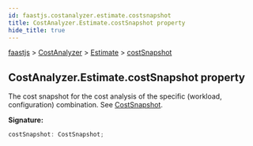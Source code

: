 ```yaml
---
id: faastjs.costanalyzer.estimate.costsnapshot
title: CostAnalyzer.Estimate.costSnapshot property
hide_title: true
---
```

[faastjs](./faastjs.md) &gt; [CostAnalyzer](./faastjs.costanalyzer.md) &gt; [Estimate](./faastjs.costanalyzer.estimate.md) &gt; [costSnapshot](./faastjs.costanalyzer.estimate.costsnapshot.md)

## CostAnalyzer.Estimate.costSnapshot property

The cost snapshot for the cost analysis of the specific (workload, configuration) combination. See [CostSnapshot](./faastjs.costsnapshot.md)<!-- -->.

<b>Signature:</b>

```typescript
costSnapshot: CostSnapshot;
```